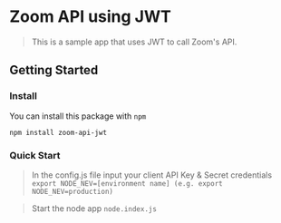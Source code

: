 # Zoom API using JWT

> This is a sample app that uses JWT to call Zoom's API. 

## Getting Started

### Install

You can install this package with `npm`

`npm install zoom-api-jwt`

### Quick Start

> In the config.js file input your client API Key & Secret credentials
``` export NODE_NEV=[environment name] (e.g. export NODE_NEV=production) ```

> Start the node app
``` node.index.js ```
